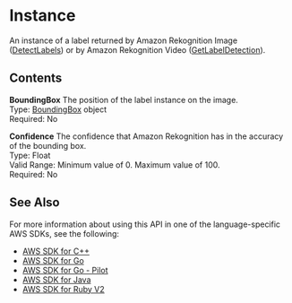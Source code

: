 # Instance<a name="API_Instance"></a>

An instance of a label returned by Amazon Rekognition Image \([DetectLabels](API_DetectLabels.md)\) or by Amazon Rekognition Video \([GetLabelDetection](API_GetLabelDetection.md)\)\.

## Contents<a name="API_Instance_Contents"></a>

 **BoundingBox**   <a name="rekognition-Type-Instance-BoundingBox"></a>
The position of the label instance on the image\.  
Type: [BoundingBox](API_BoundingBox.md) object  
Required: No

 **Confidence**   <a name="rekognition-Type-Instance-Confidence"></a>
The confidence that Amazon Rekognition has in the accuracy of the bounding box\.  
Type: Float  
Valid Range: Minimum value of 0\. Maximum value of 100\.  
Required: No

## See Also<a name="API_Instance_SeeAlso"></a>

For more information about using this API in one of the language\-specific AWS SDKs, see the following:
+  [AWS SDK for C\+\+](https://docs.aws.amazon.com/goto/SdkForCpp/rekognition-2016-06-27/Instance) 
+  [AWS SDK for Go](https://docs.aws.amazon.com/goto/SdkForGoV1/rekognition-2016-06-27/Instance) 
+  [AWS SDK for Go \- Pilot](https://docs.aws.amazon.com/goto/SdkForGoPilot/rekognition-2016-06-27/Instance) 
+  [AWS SDK for Java](https://docs.aws.amazon.com/goto/SdkForJava/rekognition-2016-06-27/Instance) 
+  [AWS SDK for Ruby V2](https://docs.aws.amazon.com/goto/SdkForRubyV2/rekognition-2016-06-27/Instance) 
